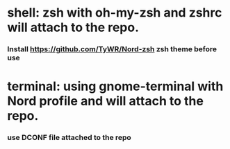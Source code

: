 # shell: zsh with oh-my-zsh and zshrc will attach to the repo.
### Install https://github.com/TyWR/Nord-zsh zsh theme before use
# terminal: using gnome-terminal with Nord profile and will attach to the repo.
### use DCONF file attached to the repo
